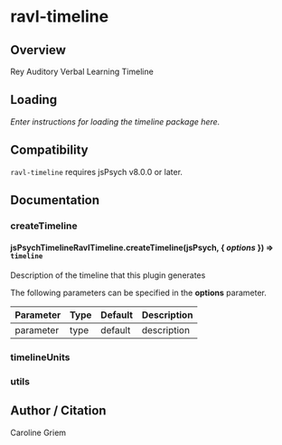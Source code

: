 # ravl-timeline

## Overview

Rey Auditory Verbal Learning Timeline

## Loading

*Enter instructions for loading the timeline package here.*

## Compatibility

`ravl-timeline` requires jsPsych v8.0.0 or later.

## Documentation

### createTimeline

#### jsPsychTimelineRavlTimeline.createTimeline(jsPsych, { *options* }) ⇒ <code>timeline</code>
Description of the timeline that this plugin generates

The following parameters can be specified in the **options** parameter.

| Parameter | Type | Default | Description |
|-----------|------|---------|-------------|
| parameter | type | default | description |


### timelineUnits


### utils

## Author / Citation

Caroline Griem